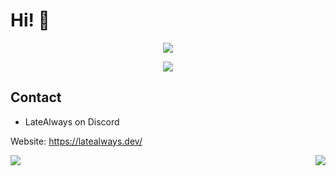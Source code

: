 # Hi! 👋

<p align = "center"><img src = "https://github-widgetbox.vercel.app/api/profile?username=latealways&theme=darkmode&data=followers,repositories,stars,commits"></p>
<p align = "center"><img src = "https://github-widgetbox.vercel.app/api/skills?names=js,ts,java,php,python,html,css,bash,xml,json,yaml,mysql,lua,markdown&theme=darkmode&includeNames=true"></p>

## Contact
- LateAlways on Discord

Website: https://latealways.dev/



<div style="display: flex; justify-content: space-between;">
  <img src="https://github-readme-stats.vercel.app/api?username=latealways&show_icons=true&theme=dark">
  <img src="https://github-readme-stats.vercel.app/api/top-langs/?username=latealways&theme=dark&layout=compact">
</div>

